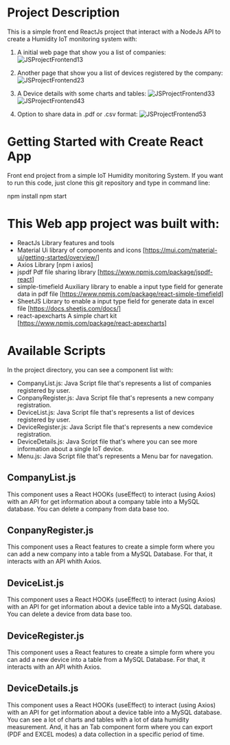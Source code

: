 # Project Description

This is a simple front end ReactJs project that interact with a NodeJs API to create a Humidity IoT monitoring system with:

1. A initial web page that show you a list of companies:
![JSProjectFrontend13](https://user-images.githubusercontent.com/54197776/218370186-590dcd36-e421-4ea8-a9db-f0d3dd5df93c.png)



2. Another page that show you a list of devices registered by the company:
![JSProjectFrontend23](https://user-images.githubusercontent.com/54197776/218370211-3ec88c53-d129-4f37-9d73-6ae5d8ad789c.png)



3. A Device details with some charts and tables:
![JSProjectFrontend33](https://user-images.githubusercontent.com/54197776/218370227-f4ca34e9-eda0-44ee-85fb-65ee44c51130.png)
![JSProjectFrontend43](https://user-images.githubusercontent.com/54197776/218370237-86143f10-6372-4d66-9335-8bb24009f26c.png)




4. Option to share data in .pdf or .csv format:
![JSProjectFrontend53](https://user-images.githubusercontent.com/54197776/218370252-1e7f68d8-6831-4cd7-b18f-a3bb57d1bd55.png)




# Getting Started with Create React App

Front end project from a simple IoT Humidity monitoring System. If you want to run this code, just clone this git repository and type in command line:

npm install
npm start

# This Web app project was built with:

 - ReactJs Library features and tools
 - Material Ui library of components and icons [https://mui.com/material-ui/getting-started/overview/]
 - Axios Library [npm i axios]
 - jspdf Pdf file sharing library [https://www.npmjs.com/package/jspdf-react]
 - simple-timefield Auxiliary library to enable a input type field for generate data in pdf file [https://www.npmjs.com/package/react-simple-timefield]
 - SheetJS Library to enable a input type field for generate data in excel file [https://docs.sheetjs.com/docs/]
 - react-apexcharts A simple chart kit [https://www.npmjs.com/package/react-apexcharts]

# Available Scripts

In the project directory, you can see a component list with:

 - CompanyList.js: Java Script file that's represents a list of companies registered by user.
 - ConpanyRegister.js: Java Script file that's represents a new company registration.
 - DeviceList.js: Java Script file that's represents a list of devices registered by user.
 - DeviceRegister.js: Java Script file that's represents a new comdevice registration.
 - DeviceDetails.js: Java Script file that's where you can see more information about a single IoT device.
 - Menu.js: Java Script file that's represents a Menu bar for navegation.

## CompanyList.js
This component uses a React HOOKs (useEffect) to interact (using Axios) with an API for get information about a company table into a MySQL database.
You can delete a company from data base too.

## ConpanyRegister.js
This component uses a React features to create a simple form where you can add a new company into a table from a MySQL Database. For that, it interacts with an API whith Axios.

## DeviceList.js
This component uses a React HOOKs (useEffect) to interact (using Axios) with an API for get information about a device table into a MySQL database.
You can delete a device from data base too.

## DeviceRegister.js
This component uses a React features to create a simple form where you can add a new device into a table from a MySQL Database. For that, it interacts with an API whith Axios.

## DeviceDetails.js
This component uses a React HOOKs (useEffect) to interact (using Axios) with an API for get information about a device table into a MySQL database.
You can see a lot of charts and tables with a lot of data humidity measurement. And, it has an Tab component form where you can export (PDF and EXCEL modes) a data collection in a specific period of time.
